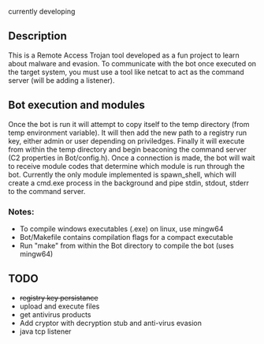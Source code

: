 currently developing

## Description
This is a Remote Access Trojan tool developed as a fun project to learn about malware and evasion.
To communicate with the bot once executed on the target system, you must use a tool like 
netcat to act as the command server (will be adding a listener).

## Bot execution and modules
Once the bot is run it will attempt to copy itself to the temp directory (from temp environment variable).
It will then add the new path to a registry run key, either admin or user depending on priviledges. Finally it will execute from within the temp directory and begin beaconing the command server (C2 properties in Bot/config.h). Once a connection is made, the bot will wait to receive module codes that determine which module is run through the bot. Currently the only module implemented is spawn_shell, which will create a cmd.exe process in the background and pipe stdin, stdout, stderr to the command server.

### Notes:
- To compile windows executables (.exe) on linux, use mingw64
- Bot/Makefile contains compilation flags for a compact executable
- Run "make" from within the Bot directory to compile the bot (uses mingw64)

## TODO
- ~~registry key persistance~~
- upload and execute files 
- get antivirus products 
- Add cryptor with decryption stub and anti-virus evasion
- java tcp listener


